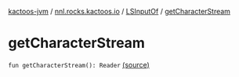 [kactoos-jvm](../../index.md) / [nnl.rocks.kactoos.io](../index.md) / [LSInputOf](index.md) / [getCharacterStream](.)

# getCharacterStream

`fun getCharacterStream(): Reader` [(source)](https://github.com/neonailol/kactoos/blob/master/kactoos-jvm/src/main/kotlin/nnl/rocks/kactoos/io/LSInputOf.kt#L38)